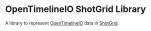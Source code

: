 # OpenTimelineIO ShotGrid Library

A library to represent [OpenTimelineIO](http://opentimeline.io/) data in [ShotGrid](https://www.shotgrid.com).
